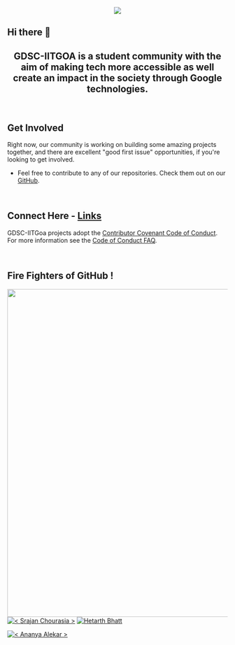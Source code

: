 <p align="center"> 
<img src="https://user-images.githubusercontent.com/73928744/180188073-21a9edc3-dba3-4a02-8327-d64f9198550f.png">
</p>

## Hi there 👋
<h2 align="center">GDSC-IITGOA is a student community with the aim of making tech more accessible as well create an impact in the society through Google technologies. </h2>

<br>

Get Involved
----
Right now, our community is working on building some amazing projects together, and there are excellent "good first issue" opportunities,
if you're looking to get involved.
- Feel free to contribute to any of our repositories. Check them out on our [GitHub](https://github.com/orgs/DSC-IIT-GOA/repositories).

<br>

## Connect Here - [Links](https://linktr.ee/dsciitgoa)

GDSC-IITGoa projects adopt the [Contributor Covenant Code of Conduct](https://www.contributor-covenant.org/version/2/1/code_of_conduct.html). For more information see the [Code of Conduct FAQ](https://www.contributor-covenant.org/faq).

<br>

## Fire Fighters of GitHub !

<a href = "https://github.com/DSC-IIT-GOA/Git-Github-Hacktoberfest-Session">
<img align="right" width="560" height="750" src = "https://github.com/DSC-IIT-GOA/Git-Github-Hacktoberfest-Session/blob/main/Resource/190084456-0e077445-abae-4355-8061-5f0830a48d6e.png">
</a>

[![< Srajan Chourasia >](https://avatars.githubusercontent.com/u/91196806?size=80)](https://github.com/srajan-kiyotaka/Git-Github-Hacktoberfest-Session/blob/main/Fire%20Fighters%20of%20GitHub/Srajan.md)
[![Hetarth Bhatt](https://avatars.githubusercontent.com/u/110833420?size=80)](https://github.com/Hetarth-me/Git-Github-Hacktoberfest-Session/blob/main/Fire%20Fighters%20of%20GitHub/Hetarth.md)




[![< Ananya Alekar >](https://avatars.githubusercontent.com/u/99219597?s=400&u=c9a83c27983fb797889012d65d3c29d117d24ff9&v=4?size=1)](https://github.com/AnyaAlekar/Git-Github-Hacktoberfest-Session/blob/main/Fire%20Fighters%20of%20GitHub/AnanyaAlekar.md)




<!--
Add your Image Code Here

Refference Code:

[![< Your Name >](< Image Address >?size=90)](< Your-Name.md file Address >)

-->





























<!--

**Here are some ideas to get you started:**

🙋‍♀️ A short introduction - what is your organization all about?
🌈 Contribution guidelines - how can the community get involved?
👩‍💻 Useful resources - where can the community find your docs? Is there anything else the community should know?
🍿 Fun facts - what does your team eat for breakfast?
🧙 Remember, you can do mighty things with the power of [Markdown](https://docs.github.com/github/writing-on-github/getting-started-with-writing-and-formatting-on-github/basic-writing-and-formatting-syntax)
-->
